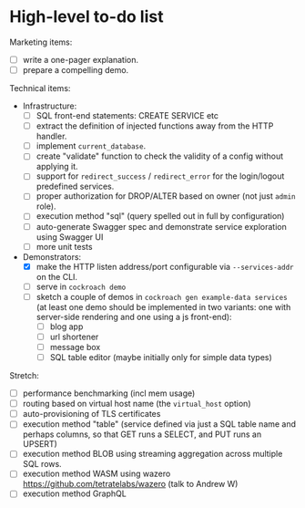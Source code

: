 # High-level to-do list

Marketing items:

- [ ] write a one-pager explanation.
- [ ] prepare a compelling demo.

Technical items:

- Infrastructure:
  - [ ] SQL front-end statements: CREATE SERVICE etc
  - [ ] extract the definition of injected functions away from the HTTP handler.
  - [ ] implement `current_database`.
  - [ ] create "validate" function to check the validity of a config without applying it.
  - [ ] support for `redirect_success` / `redirect_error` for the login/logout predefined services.
  - [ ] proper authorization for DROP/ALTER based on owner (not just `admin` role).
  - [ ] execution method "sql" (query spelled out in full by configuration)
  - [ ] auto-generate Swagger spec and demonstrate service exploration using Swagger UI
  - [ ] more unit tests

- Demonstrators:
  - [X] make the HTTP listen address/port configurable via `--services-addr` on the CLI.
  - [ ] serve in `cockroach demo`
  - [ ] sketch a couple of demos in `cockroach gen example-data services` (at least one demo should be
        implemented in two variants: one with server-side rendering and
        one using a js front-end):
    - [ ] blog app
    - [ ] url shortener
    - [ ] message box
    - [ ] SQL table editor (maybe initially only for simple data types)

Stretch:

- [ ] performance benchmarking (incl mem usage)
- [ ] routing based on virtual host name (the `virtual_host` option)
- [ ] auto-provisioning of TLS certificates
- [ ] execution method "table" (service defined via just a SQL table
      name and perhaps columns, so that GET runs a SELECT, and PUT
      runs an UPSERT)
- [ ] execution method BLOB using streaming aggregation across multiple SQL rows.
- [ ] execution method WASM using wazero  https://github.com/tetratelabs/wazero (talk to Andrew W)
- [ ] execution method GraphQL
